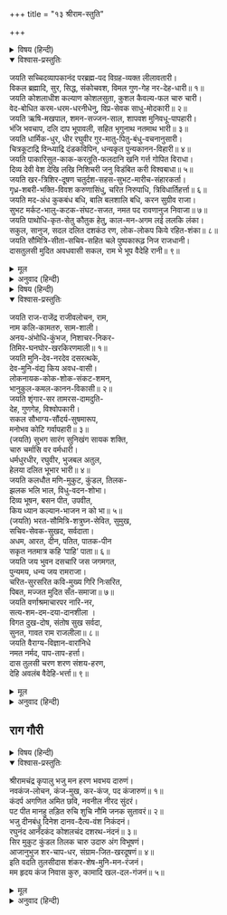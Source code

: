 +++
title = "१३ श्रीराम-स्तुति"

+++


<details><summary>विषय (हिन्दी)</summary>

(४३)
</details>

<details open><summary>विश्वास-प्रस्तुतिः</summary>

जयति सच्चिदव्यापकानंद परब्रह्म-पद विग्रह-व्यक्त लीलावतारी।  
विकल ब्रह्मादि, सुर, सिद्ध, संकोचवश, विमल गुण-गेह नर-देह-धारी॥ १॥  
जयति कोशलाधीश कल्याण कोशलसुता, कुशल कैवल्य-फल चारु चारी।  
वेद-बोधित करम-धरम-धरनीधेनु, विप्र-सेवक साधु-मोदकारी॥ २॥  
जयति ऋषि-मखपाल, शमन-सज्जन-साल, शापवश मुनिवधू-पापहारी।  
भंजि भवचाप, दलि दाप भूपावली, सहित भृगुनाथ नतमाथ भारी॥ ३॥  
जयति धार्मिक-धुर, धीर रघुवीर गुर-मातु-पितु-बंधु-वचनानुसारी।  
चित्रकूटाद्रि विन्ध्याद्रि दंडकविपिन, धन्यकृत पुन्यकानन-विहारी॥ ४॥  
जयति पाकारिसुत-काक-करतूति-फलदानि खनि गर्त्त गोपित विराधा।  
दिव्य देवी वेश देखि लखि निशिचरी जनु विडंबित करी विश्वबाधा॥ ५॥  
जयति खर-त्रिशिर-दूषण चतुर्दश-सहस-सुभट-मारीच-संहारकर्ता।  
गृध्र-शबरी-भक्ति-विवश करुणासिंधु, चरित निरुपाधि, त्रिविधार्तिहर्त्ता॥ ६॥  
जयति मद-अंध कुकबंध बधि, बालि बलशालि बधि, करन सुग्रीव राजा।  
सुभट मर्कट-भालु-कटक-संघट-सजत, नमत पद रावणानुज निवाजा॥ ७॥  
जयति पाथोधि-कृत-सेतु कौतुक हेतु, काल-मन-अगम लई ललकि लंका।  
सकुल, सानुज, सदल दलित दशकंठ रण, लोक-लोकप किये रहित-शंका॥ ८॥  
जयति सौमित्रि-सीता-सचिव-सहित चले पुष्पकारूढ़ निज राजधानी।  
दासतुलसी मुदित अवधवासी सकल, राम भे भूप वैदेहि रानी॥ ९॥
</details>

<details><summary>मूल</summary>

जयति सच्चिदव्यापकानंद परब्रह्म-पद विग्रह-व्यक्त लीलावतारी।  
विकल ब्रह्मादि, सुर, सिद्ध, संकोचवश, विमल गुण-गेह नर-देह-धारी॥ १॥  
जयति कोशलाधीश कल्याण कोशलसुता, कुशल कैवल्य-फल चारु चारी।  
वेद-बोधित करम-धरम-धरनीधेनु, विप्र-सेवक साधु-मोदकारी॥ २॥  
जयति ऋषि-मखपाल, शमन-सज्जन-साल, शापवश मुनिवधू-पापहारी।  
भंजि भवचाप, दलि दाप भूपावली, सहित भृगुनाथ नतमाथ भारी॥ ३॥  
जयति धार्मिक-धुर, धीर रघुवीर गुर-मातु-पितु-बंधु-वचनानुसारी।  
चित्रकूटाद्रि विन्ध्याद्रि दंडकविपिन, धन्यकृत पुन्यकानन-विहारी॥ ४॥  
जयति पाकारिसुत-काक-करतूति-फलदानि खनि गर्त्त गोपित विराधा।  
दिव्य देवी वेश देखि लखि निशिचरी जनु विडंबित करी विश्वबाधा॥ ५॥  
जयति खर-त्रिशिर-दूषण चतुर्दश-सहस-सुभट-मारीच-संहारकर्ता।  
गृध्र-शबरी-भक्ति-विवश करुणासिंधु, चरित निरुपाधि, त्रिविधार्तिहर्त्ता॥ ६॥  
जयति मद-अंध कुकबंध बधि, बालि बलशालि बधि, करन सुग्रीव राजा।  
सुभट मर्कट-भालु-कटक-संघट-सजत, नमत पद रावणानुज निवाजा॥ ७॥  
जयति पाथोधि-कृत-सेतु कौतुक हेतु, काल-मन-अगम लई ललकि लंका।  
सकुल, सानुज, सदल दलित दशकंठ रण, लोक-लोकप किये रहित-शंका॥ ८॥  
जयति सौमित्रि-सीता-सचिव-सहित चले पुष्पकारूढ़ निज राजधानी।  
दासतुलसी मुदित अवधवासी सकल, राम भे भूप वैदेहि रानी॥ ९॥
</details>

<details><summary>अनुवाद (हिन्दी)</summary>

भावार्थ—श्रीरामचन्द्रजीकी जय हो। आप सत्, चेतन, व्यापक आनन्दरूप परब्रह्म हैं। आप लीला करनेके लिये ही अव्यक्तसे व्यक्तरूपमें प्रकट हुए हैं। जब ब्रह्मा आदि सब देवता और सिद्धगण दानवोंके अत्याचारसे व्याकुल हो गये, तब उनके संकोचसे आपने निर्मल गुणसम्पन्न नर-शरीर धारण किया॥ १॥ आपकी जय हो—आप कल्याणरूप कोशलनरेश दशरथजी और कल्याण-स्वरूपिणी महारानी कौशल्याके यहाँ चार भाइयोंके रूपमें (सालोक्य, सामीप्य, सारूप्य और सायुज्य) मोक्षके सुन्दर चार फल उत्पन्न हुए। आपने वेदोक्त यज्ञादि कर्म, धर्म, पृथ्वी, गौ, ब्राह्मण, भक्त और साधुओंको आनन्द दिया॥ २॥ आपकी जय हो—आपने (राक्षसोंको मारकर) विश्वामित्रजीके यज्ञकी रक्षा की, सज्जनोंको सतानेवाले दुष्टोंका दलन किया, शापके कारण पाषाणरूप हुई गौतम-पत्नी अहल्याके पापोंको हर लिया, शिवजीके धनुषको तोड़कर राजाओंके दलका दर्प चूर्ण किया और बल-वीर्य-विजयके मदसे ऊँचा रहनेवाला परशुरामजीका मस्तक झुका दिया॥ ३॥ आपकी जय हो—आप धर्मके भारको धारण करनेमें बड़े धीर और रघुवंशमें असाधारण वीर हैं। आपने गुरु, माता, पिता और भाईके वचन मानकर चित्रकूट, विन्ध्याचल और दण्डक वनको, उन पवित्र वनोंमें विहार करके, कृतकृत्य कर दिया॥ ४॥ श्रीरामचन्द्रजीकी जय हो—जिन्होंने इन्द्रके पुत्र काकरूप बने हुए कपटी जयन्तको उसकी करनीका उचित फल दिया, जिन्होंने गड्ढा खोदकर विराध दैत्यको उसमें गाड़ दिया, दिव्य देवकन्याका रूप धरकर आयी हुई राक्षसी शूर्पणखाको पहचानकर उसके नाक-कान कटवाकर मानो संसारभरके सुखमें बाधा पहुँचानेवाले रावणका तिरस्कार किया॥ ५॥ श्रीरामचन्द्रजीकी जय हो—आप खर, त्रिशिरा, दूषण, उनकी चौदह हजार सेना और मारीचको मारनेवाले हैं, मांसभोजी गृध्र जटायु और नीच जातिकी स्त्री शबरीके प्रेमके वश हो उनका उद्धार करनेवाले, करुणाके समुद्र, निष्कलंक चरित्रवाले और त्रिविध तापोंका हरण करनेवाले हैं॥ ६॥ श्रीरामचन्द्रजीकी जय हो—जिन्होंने दुष्ट, मदान्ध कबन्धका वध किया, महाबलवान् बालिको मारकर सुग्रीवको राजा बनाया, बड़े-बड़े वीर बंदर तथा रीछोंकी सेनाको एकत्र करके उनको व्यूहाकार सजाया और शरणागत विभीषणको मुक्ति और भक्ति देकर निहाल कर दिया॥ ७॥ श्रीरामचन्द्रजीकी जय हो—जिन्होंने खेलके लिये ही समुद्रपर पुल बाँध लिया, कालके मनको भी अगम लंकाको उमंगसे ही लपक लिया और कुलसहित, भाईसहित और सारी सेनासहित रावणका रणमें नाश करके तीनों लोकों और इन्द्र, कुबेरादि लोकपालोंको निर्भय कर दिया॥ ८॥ श्रीरामचन्द्रजीकी जय हो—जो लंका-विजयकर लक्ष्मणजी, जानकीजी और सुग्रीव, हनुमानादि मन्त्रियोंसहित पुष्पक विमानपर चढ़कर अपनी राजधानी अयोध्याको चले। तुलसीदास गाता है कि वहाँ पहुँचकर श्रीरामके महाराजा और श्रीसीताजीके महारानी होनेपर समस्त अवधवासी परम प्रसन्न हो गये॥ ९॥
</details>

<details><summary>विषय (हिन्दी)</summary>

(४४)
</details>

<details open><summary>विश्वास-प्रस्तुतिः</summary>

जयति राज-राजेंद्र राजीवलोचन, राम,  
नाम कलि-कामतरु, साम-शाली।  
अनय-अंभोधि-कुंभज, निशाचर-निकर-  
तिमिर-घनघोर-खरकिरणमाली॥ १॥  
जयति मुनि-देव-नरदेव दसरत्थके,  
देव-मुनि-वंद्य किय अवध-वासी।  
लोकनायक-कोक-शोक-संकट-शमन,  
भानुकुल-कमल-कानन-विकासी॥ २॥  
जयति शृंगार-सर तामरस-दामदुति-  
देह, गुणगेह, विश्वोपकारी।  
सकल सौभाग्य-सौंदर्य-सुषमारूप,  
मनोभव कोटि गर्वापहारी॥ ३॥  
(जयति) सुभग सारंग सुनिखंग सायक शक्ति,  
चारु चर्मासि वर वर्मधारी।  
धर्मधुरधीर, रघुवीर, भुजबल अतुल,  
हेलया दलित भूभार भारी॥ ४॥  
जयति कलधौत मणि-मुकुट, कुंडल, तिलक-  
झलक भलि भाल, विधु-वदन-शोभा।  
दिव्य भूषन, बसन पीत, उपवीत,  
किय ध्यान कल्यान-भाजन न को भा॥ ५॥  
(जयति) भरत-सौमित्रि-शत्रुघ्न-सेवित, सुमुख,  
सचिव-सेवक-सुखद, सर्वदाता।  
अधम, आरत, दीन, पतित, पातक-पीन  
सकृत नतमात्र कहि ‘पाहि’ पाता॥ ६॥  
जयति जय भुवन दसचारि जस जगमगत,  
पुन्यमय, धन्य जय रामराजा।  
चरित-सुरसरित कवि-मुख्य गिरि निःसरित,  
पिबत, मज्जत मुदित सँत-समाजा॥ ७॥  
जयति वर्णाश्रमाचारपर नारि-नर,  
सत्य-शम-दम-दया-दानशीला ।  
विगत दुख-दोष, संतोष सुख सर्वदा,  
सुनत, गावत राम राजलीला॥ ८॥  
जयति वैराग्य-विज्ञान-वारांनिधे  
नमत नर्मद, पाप-ताप-हर्त्ता।  
दास तुलसी चरण शरण संशय-हरण,  
देहि अवलंब वैदेहि-भर्त्ता॥ ९॥
</details>

<details><summary>मूल</summary>

जयति राज-राजेंद्र राजीवलोचन, राम,  
नाम कलि-कामतरु, साम-शाली।  
अनय-अंभोधि-कुंभज, निशाचर-निकर-  
तिमिर-घनघोर-खरकिरणमाली॥ १॥  
जयति मुनि-देव-नरदेव दसरत्थके,  
देव-मुनि-वंद्य किय अवध-वासी।  
लोकनायक-कोक-शोक-संकट-शमन,  
भानुकुल-कमल-कानन-विकासी॥ २॥  
जयति शृंगार-सर तामरस-दामदुति-  
देह, गुणगेह, विश्वोपकारी।  
सकल सौभाग्य-सौंदर्य-सुषमारूप,  
मनोभव कोटि गर्वापहारी॥ ३॥  
(जयति) सुभग सारंग सुनिखंग सायक शक्ति,  
चारु चर्मासि वर वर्मधारी।  
धर्मधुरधीर, रघुवीर, भुजबल अतुल,  
हेलया दलित भूभार भारी॥ ४॥  
जयति कलधौत मणि-मुकुट, कुंडल, तिलक-  
झलक भलि भाल, विधु-वदन-शोभा।  
दिव्य भूषन, बसन पीत, उपवीत,  
किय ध्यान कल्यान-भाजन न को भा॥ ५॥  
(जयति) भरत-सौमित्रि-शत्रुघ्न-सेवित, सुमुख,  
सचिव-सेवक-सुखद, सर्वदाता।  
अधम, आरत, दीन, पतित, पातक-पीन  
सकृत नतमात्र कहि ‘पाहि’ पाता॥ ६॥  
जयति जय भुवन दसचारि जस जगमगत,  
पुन्यमय, धन्य जय रामराजा।  
चरित-सुरसरित कवि-मुख्य गिरि निःसरित,  
पिबत, मज्जत मुदित सँत-समाजा॥ ७॥  
जयति वर्णाश्रमाचारपर नारि-नर,  
सत्य-शम-दम-दया-दानशीला ।  
विगत दुख-दोष, संतोष सुख सर्वदा,  
सुनत, गावत राम राजलीला॥ ८॥  
जयति वैराग्य-विज्ञान-वारांनिधे  
नमत नर्मद, पाप-ताप-हर्त्ता।  
दास तुलसी चरण शरण संशय-हरण,  
देहि अवलंब वैदेहि-भर्त्ता॥ ९॥
</details>

<details><summary>अनुवाद (हिन्दी)</summary>

भावार्थ—श्रीरामचन्द्रजीकी जय हो—जो राज-राजेश्वरोंमें इन्द्रके समान हैं, जिनके नेत्र कमलके समान सुन्दर हैं, जिनका नाम कलियुगमें कल्पवृक्षके समान है, जो (शरणागत भक्तोंको) सान्त्वना देनेवाले (ढाढस बँधानेवाले) हैं, अनीतिरूपी समुद्रको सोखनेके लिये जो अगस्त्य ऋषिके समान और दानव-दलरूपी गाढ़ और भयानक अन्धकारका नाश करनेके लिये जो प्रचण्ड सूर्यके समान हैं॥ १॥ श्रीरामचन्द्रजीकी जय हो—मुनि, देवता और मनुष्योंके स्वामी जिन दशरथ सूनु श्रीरामचन्द्रजीने अवधवासियोंको ऐसा श्रेष्ठ बना दिया कि मुनि और देवता भी उनकी वन्दना करने लगे। जो लोकपालरूपी चकवोंके शोक-सन्तापका नाश करनेवाले और सूर्यकुलरूपी कमलोंके वनको प्रफुल्लित करनेवाले साक्षात् सूर्य हैं॥ २॥ श्रीरामचन्द्रजीकी जय हो—सौन्दर्यरूपी सरोवरमें उत्पन्न हुए नीले कमलोंकी मालाके समान जिनके शरीरकी आभा है, जो सम्पूर्ण दिव्य गुणोंके धाम हैं, सारे विश्वका हित करनेवाले हैं और समस्त सौभाग्य, सौन्दर्य तथा परम शोभायुक्त अपने रूपसे करोड़ों कामदेवोंके गर्वको खर्व करनेवाले हैं॥ ३॥ श्रीरामचन्द्रजीकी जय हो—जो सुन्दर शार्ङ्ग धनुष, तरकस, बाण, शक्ति, ढाल, तलवार और श्रेष्ठ कवच धारण किये हैं, धर्मका भार उठानेमें जो धीर हैं, जो रघुवंशमें सर्वश्रेष्ठ वीर हैं, जिनकी प्रचण्ड भुजाओंका अतुलनीय बल है और जिन्होंने खेलसे ही राक्षसोंका नाश करके पृथ्वीका भारी भार हरण कर लिया॥ ४॥ श्रीरामचन्द्रजीकी जय हो—जो मणि-जड़ित सुवर्णका मुकुट मस्तकपर धारण किये और कानोंमें मकराकृत कुण्डल पहने हैं; जिनके भालपर तिलककी सुन्दर झलक है और चन्द्रमाके समान जिनका मुखमण्डल शोभित हो रहा है; जो पीताम्बर, दिव्य आभूषण और यज्ञोपवीत धारण किये हुए हैं। ऐसा कौन है जो श्रीरामके इस नयनाभिराम रूपका ध्यान करके कल्याणका भागी न हुआ हो॥ ५॥ श्रीरामचन्द्रजीकी जय हो—जो भरत, लक्ष्मण और शत्रुघ्नसे सेवित तथा सुग्रीव, सुमन्त आदि मन्त्रियों और भक्तोंको सुख एवं सम्पूर्ण इच्छित पदार्थ देनेवाले हैं; जो अधम, आर्त, दीन, पतित और महापापियोंको केवल एक बार प्रणाम करने और ‘मेरी रक्षा करो’ इतना कहनेपर ही जन्म-मरणरूप संसारसे बचा लेते हैं॥ ६॥ महाराज श्रीरामचन्द्रजीकी जय हो—जिनका पवित्र यश चौदहों भुवनोंमें जगमगा रहा है, जो सर्वथा पुण्यमय और धन्य हैं, जिनकी कथारूपी गंगा आदिकवि महर्षि श्रीवाल्मीकिरूपी हिमालय-पर्वतसे निकली है, जिसमें स्नान कर और जिसके जलका पान कर अर्थात् जिसका श्रवण-मनन कर संत-समाज सदा प्रसन्न रहता है॥ ७॥ श्रीरामचन्द्रजीकी जय हो—जिनके प्रसिद्ध रामराज्यमें सभी स्त्री-पुरुष अपने-अपने वर्णाश्रम-विहित आचारपर चलनेवाले; सत्य, शम, दम, दया और दानरूपी व्रतोंका पालन करनेवाले; दुःखों और दोषोंसे रहित, सदा सन्तोषी, सब प्रकारसे सुखी और रामकी राज्यलीलाको सदा गाया और सुना करते थे अर्थात् वे निश्चिन्त होकर सदा रामकी लीलाको ही गाते-सुनते थे॥ ८॥ श्रीरामचन्द्रजीकी जय हो—जो वैराग्य और ज्ञान-विज्ञानके समुद्र हैं, जो प्रणाम करनेवालोंको सुख देते और उनके सारे पाप-तापोंको हर लेते हैं। हे जानकीनाथ! हे संशयका नाश करनेवाले! यह तुलसीदास आपकी शरण पड़ा है, कृपाकर इसे अपने प्रणतपाल चरणोंका सहारा दीजिये॥ ९॥
</details>

## राग गौरी


<details><summary>विषय (हिन्दी)</summary>

(४५)
</details>

<details open><summary>विश्वास-प्रस्तुतिः</summary>

श्रीरामचंद्र कृपालु भजु मन हरण भवभय दारुणं।  
नवकंज-लोचन, कंज-मुख, कर-कंज, पद कंजारुणं॥ १॥  
कंदर्प अगणित अमित छवि, नवनील नीरद सुंदरं।  
पट पीत मानहु तड़ित रुचि शुचि नौमि जनक सुतावरं॥ २॥  
भजु दीनबंधु दिनेश दानव-दैत्य-वंश निकंदनं।  
रघुनंद आनँदकंद कोशलचंद दशरथ-नंदनं॥ ३॥  
सिर मुकुट कुंडल तिलक चारु उदारु अंग विभूषणं।  
आजानुभुज शर-चाप-धर, संग्राम-जित-खरदूषणं॥ ४॥  
इति वदति तुलसीदास शंकर-शेष-मुनि-मन-रंजनं।  
मम हृदय कंज निवास कुरु, कामादि खल-दल-गंजनं॥ ५॥
</details>

<details><summary>मूल</summary>

श्रीरामचंद्र कृपालु भजु मन हरण भवभय दारुणं।  
नवकंज-लोचन, कंज-मुख, कर-कंज, पद कंजारुणं॥ १॥  
कंदर्प अगणित अमित छवि, नवनील नीरद सुंदरं।  
पट पीत मानहु तड़ित रुचि शुचि नौमि जनक सुतावरं॥ २॥  
भजु दीनबंधु दिनेश दानव-दैत्य-वंश निकंदनं।  
रघुनंद आनँदकंद कोशलचंद दशरथ-नंदनं॥ ३॥  
सिर मुकुट कुंडल तिलक चारु उदारु अंग विभूषणं।  
आजानुभुज शर-चाप-धर, संग्राम-जित-खरदूषणं॥ ४॥  
इति वदति तुलसीदास शंकर-शेष-मुनि-मन-रंजनं।  
मम हृदय कंज निवास कुरु, कामादि खल-दल-गंजनं॥ ५॥
</details>

<details><summary>अनुवाद (हिन्दी)</summary>

भावार्थ—हे मन! कृपालु श्रीरामचन्द्रजीका भजन कर। वे संसारके जन्म-मरणरूप दारुण भयको दूर करनेवाले हैं, उनके नेत्र नव-विकसित कमलके समान हैं; मुख, हाथ और चरण भी लाल कमलके सदृश हैं॥ १॥ उनके सौन्दर्यकी छटा अगणित कामदेवोंसे बढ़कर है, उनके शरीरका नवीन नील-सजल मेघके जैसा सुन्दर वर्ण है, पीताम्बर मेघरूप शरीरमें मानो बिजलीके समान चमक रहा है, ऐसे पावनरूप जानकीपति श्रीरामजीको मैं नमस्कार करता हूँ॥ २॥ हे मन! दीनोंके बन्धु, सूर्यके समान तेजस्वी, दानव और दैत्योंके वंशका समूल नाश करनेवाले, आनन्दकन्द, कोशल-देशरूपी आकाशमें निर्मल चन्द्रमाके समान, दशरथनन्दन श्रीरामका भजन कर॥ ३॥ जिनके मस्तकपर रत्नजटित मुकुट, कानोंमें कुण्डल, भालपर सुन्दर तिलक और प्रत्येक अंगमें सुन्दर आभूषण सुशोभित हो रहे हैं; जिनकी भुजाएँ घुटनोंतक लंबी हैं; जो धनुष-बाण लिये हुए हैं; जिन्होंने संग्राममें खर-दूषणको जीत लिया है॥ ४॥ जो शिव, शेष और मुनियोंके मनको प्रसन्न करनेवाले और काम-क्रोध-लोभादि शत्रुओंका नाश करनेवाले हैं। तुलसीदास प्रार्थना करता है कि वे श्रीरघुनाथजी मेरे हृदय-कमलमें सदा निवास करें॥ ५॥
</details>

